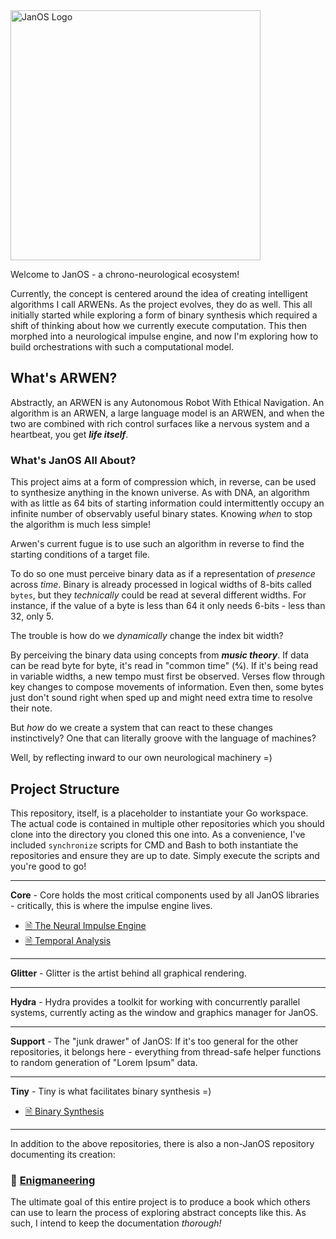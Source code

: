 <picture>
    <source media="(prefers-color-scheme: light)" srcset="https://ignite-laboratories.github.io/assets/Logo%20-%20JanOS%20-%20Light.png">
    <source media="(prefers-color-scheme: dark)" srcset="https://ignite-laboratories.github.io/assets/Logo%20-%20JanOS%20-%20Dark.png">
    <img alt="JanOS Logo" src="https://ignite-laboratories.github.io/assets/Logo%20-%20JanOS%20-%20Light.png" width="400" >
</picture>

Welcome to JanOS - a chrono-neurological ecosystem!

Currently, the concept is centered around the idea of creating intelligent algorithms I call ARWENs.  As the project
evolves, they do as well.  This all initially started while exploring a form of binary synthesis which required a shift 
of thinking about how we currently execute computation.  This then morphed into a neurological impulse engine, and now 
I'm exploring how to build orchestrations with such a computational model.

## What's ARWEN?

Abstractly, an ARWEN is any Autonomous Robot With Ethical Navigation.  An algorithm is an ARWEN, a large language model
is an ARWEN, and when the two are combined with rich control surfaces like a nervous system and a heartbeat, you get
_**life itself**_.

### What's JanOS All About?

This project aims at a form of compression which, in reverse, can be used to synthesize anything in the known
universe.  As with DNA, an algorithm with as little as 64 bits of starting information could intermittently occupy
an infinite number of observably useful binary states.  Knowing _when_ to stop the algorithm is much less simple!

Arwen's current fugue is to use such an algorithm in reverse to find the starting conditions of a target file.

To do so one must perceive binary data as if a representation of _presence_ across _time_.  Binary is already processed
in logical widths of 8-bits called `bytes`, but they _technically_ could be read at several different widths.  For
instance, if the value of a byte is less than 64 it only needs 6-bits - less than 32, only 5.

The trouble is how do we _dynamically_ change the index bit width?

By perceiving the binary data using concepts from _**music theory**_.  If data can be read byte for byte, it's read in 
"common time" (4⁄4). If it's being read in variable widths, a new tempo must first be observed. Verses flow through 
key changes to compose movements of information.  Even then, some bytes just don't sound right when sped up and might
need extra time to resolve their note.

But _how_ do we create a system that can react to these changes instinctively?  One that can literally groove with
the language of machines?  

Well, by reflecting inward to our own neurological machinery =)

## Project Structure

This repository, itself, is a placeholder to instantiate your Go workspace.  The actual code is contained in multiple
other repositories which you should clone into the directory you cloned this one into.  As a convenience, I've included
`synchronize` scripts for CMD and Bash to both instantiate the repositories and ensure they are up to date.  Simply
execute the scripts and you're good to go!

----

**Core** - Core holds the most critical components used by all JanOS libraries - critically, this is where the impulse 
engine lives. 

- [🗎 The Neural Impulse Engine](https://github.com/Ignite-Laboratories/Enigmaneering/tree/main/enigma0)
- [🗎 Temporal Analysis](https://github.com/Ignite-Laboratories/Enigmaneering/tree/main/enigma1)

----

**Glitter** - Glitter is the artist behind all graphical rendering.

----

**Hydra** - Hydra provides a toolkit for working with concurrently parallel systems, currently acting as the window 
and graphics manager for JanOS.

----

**Support** - The "junk drawer" of JanOS:  If it's too general for the other repositories, it belongs here - everything 
from thread-safe helper functions to random generation of "Lorem Ipsum" data.

----

**Tiny** - Tiny is what facilitates binary synthesis =)

- [🗎 Binary Synthesis](https://github.com/Ignite-Laboratories/Enigmaneering/tree/main/enigma2)

----


In addition to the above repositories, there is also a non-JanOS repository documenting its creation:
### 🔗 [Enigmaneering](https://github.com/ignite-Laboratories/enigmaneering) 
The ultimate goal of this entire project is to produce a book which others can use to learn the process of exploring
abstract concepts like this.  As such, I intend to keep the documentation _thorough!_
